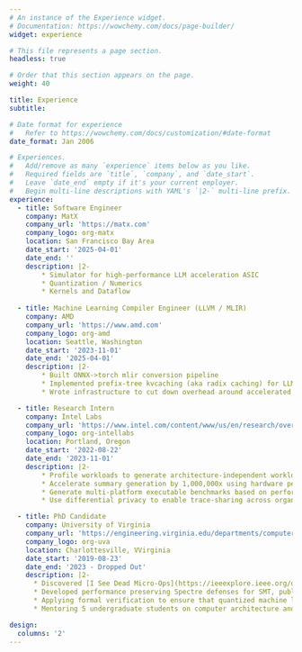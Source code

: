```yaml
---
# An instance of the Experience widget.
# Documentation: https://wowchemy.com/docs/page-builder/
widget: experience

# This file represents a page section.
headless: true

# Order that this section appears on the page.
weight: 40

title: Experience
subtitle:

# Date format for experience
#   Refer to https://wowchemy.com/docs/customization/#date-format
date_format: Jan 2006

# Experiences.
#   Add/remove as many `experience` items below as you like.
#   Required fields are `title`, `company`, and `date_start`.
#   Leave `date_end` empty if it's your current employer.
#   Begin multi-line descriptions with YAML's `|2-` multi-line prefix.
experience:
  - title: Software Engineer
    company: MatX
    company_url: 'https://matx.com'
    company_logo: org-matx
    location: San Francisco Bay Area
    date_start: '2025-04-01'
    date_end: ''
    description: |2-
        * Simulator for high-performance LLM acceleration ASIC
        * Quantization / Numerics
        * Kernels and Dataflow
        
  - title: Machine Learning Compiler Engineer (LLVM / MLIR)
    company: AMD
    company_url: 'https://www.amd.com'
    company_logo: org-amd
    location: Seattle, Washington
    date_start: '2023-11-01'
    date_end: '2025-04-01'
    description: |2-
        * Built ONNX->torch mlir conversion pipeline
        * Implemented prefix-tree kvcaching (aka radix caching) for LLM serving tool
        * Wrote infrastructure to cut down overhead around accelerated transformer kernels

  - title: Research Intern
    company: Intel Labs
    company_url: 'https://www.intel.com/content/www/us/en/research/overview.html'
    company_logo: org-intellabs
    location: Portland, Oregon
    date_start: '2022-08-22'
    date_end: '2023-11-01'
    description: |2-
        * Profile workloads to generate architecture-independent workload summaries that use Basic Block Vectors to accurately predicts workload performance on novel hardware.
        * Accelerate summary generation by 1,000,000x using hardware performance counters.
        * Generate multi-platform executable benchmarks based on performance summaries using MLIR.
        * Use differential privacy to enable trace-sharing across organizational boundaries without concern for leaking sensitive IP.

  - title: PhD Candidate
    company: University of Virginia
    company_url: 'https://engineering.virginia.edu/departments/computer-science'
    company_logo: org-uva
    location: Charlottesville, VVirginia
    date_start: '2019-08-23'
    date_end: '2023 - Dropped Out'
    description: |2-
      * Discovered [I See Dead Micro-Ops](https://ieeexplore.ieee.org/document/9499837), a critical security flaw that threatened execution integrity and data security in modern x86 processors. Published at [ISCA 2021](https://iscaconf.org/isca2021/).
      * Developed performance preserving Spectre defenses for SMT, published under [SecSMT](https://www.usenix.org/conference/usenixsecurity22/presentation/taram) at [USENIX Security 2022](https://www.usenix.org/conference/usenixsecurity22).
      * Applying formal verification to ensure that quantized machine learning models remained invulnerable to adversarial attacks using DNNV (https://github.com/dlshriver/dnnv), ONNX, and ReluPlex (https://arxiv.org/abs/1702.01135)
      * Mentoring 5 undergraduate students on computer architecture and machine learning projects, breaking down large projects into digestible chunks, as well as providing instruction on computer architecture, side-channel attacks, machine learning compilers, and ML models (incl. model specification, feature engineering, parameter tuning, and cross-validation).

design:
  columns: '2'
---
```

